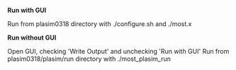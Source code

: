 **Run with GUI**  

Run from plasim0318 directory with ./configure.sh and ./most.x

**Run without GUI**  

Open GUI, checking 'Write Output' and unchecking 'Run with GUI'
Run from plasim0318/plasim/run directory with ./most_plasim_run
